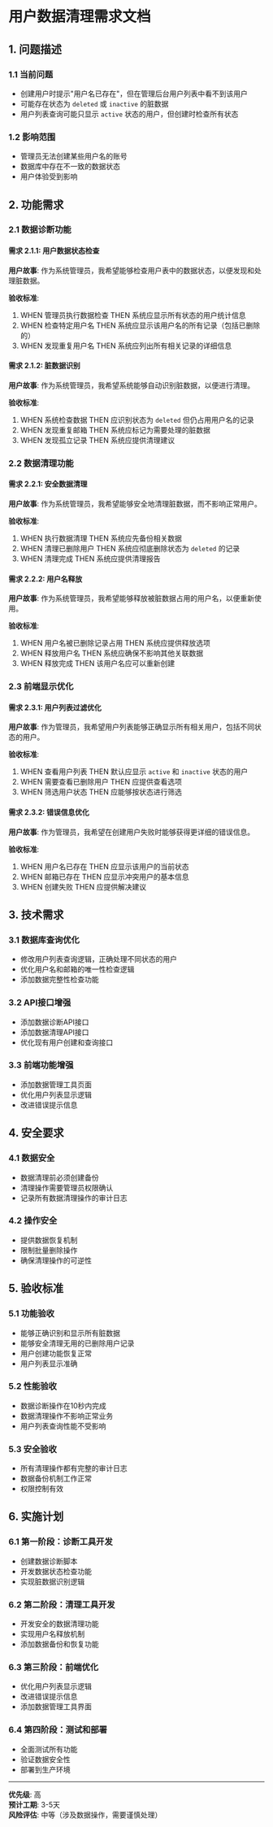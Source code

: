 # 用户数据清理需求文档

## 1. 问题描述

### 1.1 当前问题
- 创建用户时提示"用户名已存在"，但在管理后台用户列表中看不到该用户
- 可能存在状态为 `deleted` 或 `inactive` 的脏数据
- 用户列表查询可能只显示 `active` 状态的用户，但创建时检查所有状态

### 1.2 影响范围
- 管理员无法创建某些用户名的账号
- 数据库中存在不一致的数据状态
- 用户体验受到影响

## 2. 功能需求

### 2.1 数据诊断功能

#### 需求 2.1.1: 用户数据状态检查
**用户故事**: 作为系统管理员，我希望能够检查用户表中的数据状态，以便发现和处理脏数据。

**验收标准**:
1. WHEN 管理员执行数据检查 THEN 系统应显示所有状态的用户统计信息
2. WHEN 检查特定用户名 THEN 系统应显示该用户名的所有记录（包括已删除的）
3. WHEN 发现重复用户名 THEN 系统应列出所有相关记录的详细信息

#### 需求 2.1.2: 脏数据识别
**用户故事**: 作为系统管理员，我希望系统能够自动识别脏数据，以便进行清理。

**验收标准**:
1. WHEN 系统检查数据 THEN 应识别状态为 `deleted` 但仍占用用户名的记录
2. WHEN 发现重复邮箱 THEN 系统应标记为需要处理的脏数据
3. WHEN 发现孤立记录 THEN 系统应提供清理建议

### 2.2 数据清理功能

#### 需求 2.2.1: 安全数据清理
**用户故事**: 作为系统管理员，我希望能够安全地清理脏数据，而不影响正常用户。

**验收标准**:
1. WHEN 执行数据清理 THEN 系统应先备份相关数据
2. WHEN 清理已删除用户 THEN 系统应彻底删除状态为 `deleted` 的记录
3. WHEN 清理完成 THEN 系统应提供清理报告

#### 需求 2.2.2: 用户名释放
**用户故事**: 作为系统管理员，我希望能够释放被脏数据占用的用户名，以便重新使用。

**验收标准**:
1. WHEN 用户名被已删除记录占用 THEN 系统应提供释放选项
2. WHEN 释放用户名 THEN 系统应确保不影响其他关联数据
3. WHEN 释放完成 THEN 该用户名应可以重新创建

### 2.3 前端显示优化

#### 需求 2.3.1: 用户列表过滤优化
**用户故事**: 作为管理员，我希望用户列表能够正确显示所有相关用户，包括不同状态的用户。

**验收标准**:
1. WHEN 查看用户列表 THEN 默认应显示 `active` 和 `inactive` 状态的用户
2. WHEN 需要查看已删除用户 THEN 应提供查看选项
3. WHEN 筛选用户状态 THEN 应能够按状态进行筛选

#### 需求 2.3.2: 错误信息优化
**用户故事**: 作为管理员，我希望在创建用户失败时能够获得更详细的错误信息。

**验收标准**:
1. WHEN 用户名已存在 THEN 应显示该用户的当前状态
2. WHEN 邮箱已存在 THEN 应显示冲突用户的基本信息
3. WHEN 创建失败 THEN 应提供解决建议

## 3. 技术需求

### 3.1 数据库查询优化
- 修改用户列表查询逻辑，正确处理不同状态的用户
- 优化用户名和邮箱的唯一性检查逻辑
- 添加数据完整性检查功能

### 3.2 API接口增强
- 添加数据诊断API接口
- 添加数据清理API接口
- 优化现有用户创建和查询接口

### 3.3 前端功能增强
- 添加数据管理工具页面
- 优化用户列表显示逻辑
- 改进错误提示信息

## 4. 安全要求

### 4.1 数据安全
- 数据清理前必须创建备份
- 清理操作需要管理员权限确认
- 记录所有数据清理操作的审计日志

### 4.2 操作安全
- 提供数据恢复机制
- 限制批量删除操作
- 确保清理操作的可逆性

## 5. 验收标准

### 5.1 功能验收
- 能够正确识别和显示所有脏数据
- 能够安全清理无用的已删除用户记录
- 用户创建功能恢复正常
- 用户列表显示准确

### 5.2 性能验收
- 数据诊断操作在10秒内完成
- 数据清理操作不影响正常业务
- 用户列表查询性能不受影响

### 5.3 安全验收
- 所有清理操作都有完整的审计日志
- 数据备份机制工作正常
- 权限控制有效

## 6. 实施计划

### 6.1 第一阶段：诊断工具开发
- 创建数据诊断脚本
- 开发数据状态检查功能
- 实现脏数据识别逻辑

### 6.2 第二阶段：清理工具开发
- 开发安全的数据清理功能
- 实现用户名释放机制
- 添加数据备份和恢复功能

### 6.3 第三阶段：前端优化
- 优化用户列表显示逻辑
- 改进错误提示信息
- 添加数据管理工具界面

### 6.4 第四阶段：测试和部署
- 全面测试所有功能
- 验证数据安全性
- 部署到生产环境

---

**优先级**: 高  
**预计工期**: 3-5天  
**风险评估**: 中等（涉及数据操作，需要谨慎处理）